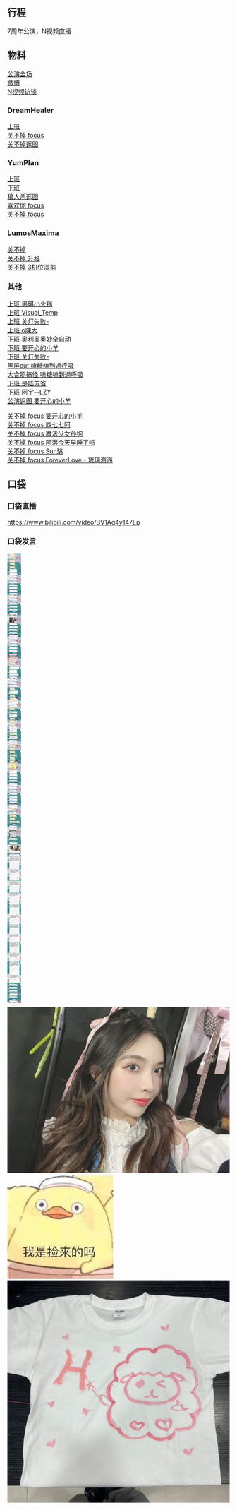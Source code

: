 ## 行程
7周年公演，N视频直播

## 物料
[公演全场](https://www.bilibili.com/video/BV15P4y1c7ye)<br>
[微博](https://weibo.com/5228056212/LhscwzWLi)<br>
[N视频访谈](https://www.bilibili.com/video/BV1jq4y147Qb)
### DreamHealer
[上班](https://weibo.com/6375088879/LhocXg0y8)<br>
[关不掉 focus](https://weibo.com/6375088879/LhqDenkrw)<br>
[关不掉返图](https://weibo.com/6375088879/LhqUvBb7x)<br>
### YumPlan
[上班](https://weibo.com/7335378002/LhoclsLkx)<br>
[下班](https://weibo.com/7335378002/LhsuoqdSG)<br>
[狼人杀返图](https://weibo.com/7335378002/LhpLYxyro)<br>
[喜欢你 focus](https://weibo.com/7335378002/LhrL089I4)<br>
[关不掉 focus](https://weibo.com/7335378002/LhsItdLCZ)<br>

### LumosMaxima
[关不掉](https://weibo.com/7726863056/LhqD1neaX)<br>
[关不掉 升格](https://weibo.com/7726863056/Lht60qu58)<br>
[关不掉 3机位混剪](https://weibo.com/7726863056/LhznUAuww)<br>

### 其他
[上班 黑琪小火锅](https://weibo.com/6448845383/LhocmDAN1)<br>
[上班 Visual_Temp](https://weibo.com/5693486987/Lhoi0cI1m)<br>
[上班 关灯失败-](https://weibo.com/6874698350/LhogxswLm)<br>
[上班 o陳大](https://weibo.com/5272281290/LhoY8EjWE)<br>
[下班 奥利奥奥妙全自动](https://weibo.com/6421281458/LhryTyYai)<br>
[下班 要开心的小羊](https://weibo.com/7450158090/LhrSj7w9b)<br>
[下班 关灯失败-](https://weibo.com/6874698350/LhrqJ6Li3)<br>
[黑屏cut 嗑糖嗑到過呼吸](https://weibo.com/7643274135/LhqwItfVB)<br>
[大合照搞怪 嗑糖嗑到過呼吸](https://weibo.com/7643274135/Lhr1308Wq)<br>
[下班 是陆苏省](https://weibo.com/6759245487/LhrFBzUET)<br>
[下班 阿宇--LZY](https://weibo.com/5499807573/LhtjCkWnO)<br>
[公演返图  要开心的小羊](https://weibo.com/7450158090/LhC5aCA4M)<br>

[关不掉 focus 要开心的小羊](https://weibo.com/7450158090/LhxCR7y70)<br>
[关不掉 focus 四七七阿](https://weibo.com/5873762247/LhxztlGtJ)<br>
[关不掉 focus 魔法少女孙狗](https://m.weibo.cn/3221966545/4742013264857872)<br>
[关不掉 focus 阿落今天早睡了吗](https://weibo.com/6720082228/LhrA0r6sl)<br>
[关不掉 focus Sun珧](https://weibo.com/1718044813/Lhsw4FiMr)<br>
[关不掉 focus ForeverLove・琉璃海海](https://m.weibo.cn/7610635463/4742322568561895)
## 口袋
### 口袋直播
https://www.bilibili.com/video/BV1Aq4y147Ep
### 口袋发言
![口袋发言](./pocket48/imgs/messages1.jpeg)<br>
![口袋发言](./pocket48/imgs/P1.jpeg)<br>
![口袋发言](./pocket48/imgs/P2.jpeg)<br>
![口袋发言](./pocket48/imgs/P3.jpeg)<br>

